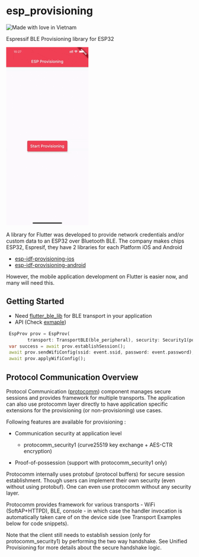 # esp_provisioning

![Made with love in Vietnam](https://madewithlove.now.sh/vn?heart=true)

Espressif BLE Provisioning library for ESP32

![](./img.gif)

A library for Flutter was developed to provide network credentials and/or custom data to an ESP32 over Bluetooth BLE.
The company makes chips ESP32, Espresif, they have 2 libraries for each Platform iOS and Android

- [esp-idf-provisioning-ios](https://github.com/espressif/esp-idf-provisioning-ios)
- [esp-idf-provisioning-android](https://github.com/espressif/esp-idf-provisioning-android)

However, the mobile application development on Flutter is easier now, and many will need this.

## Getting Started

- Need [flutter_ble_lib](https://github.com/Polidea/FlutterBleLib) for BLE transport in your application
- API (Check [exmaple](./exmaple))

```dart
 EspProv prov = EspProv(
        transport: TransportBLE(ble_peripheral), security: Security1(pop: pop));
 var success = await prov.establishSession();
 await prov.sendWifiConfig(ssid: event.ssid, password: event.password);
 await prov.applyWifiConfig();

```


## Protocol Communication Overview

Protocol Communication ([protocomm](https://docs.espressif.com/projects/esp-idf/en/latest/esp32/api-reference/provisioning/protocomm.html)) component manages secure sessions and provides framework for multiple transports. The application can also use protocomm layer directly to have application specific extensions for the provisioning (or non-provisioning) use cases.

Following features are available for provisioning :
- Communication security at application level

    - protocomm_security1 (curve25519 key exchange + AES-CTR encryption)

- Proof-of-possession (support with protocomm_security1 only)

Protocomm internally uses protobuf (protocol buffers) for secure session establishment. Though users can implement their own security (even without using protobuf). One can even use protocomm without any security layer.

Protocomm provides framework for various transports - WiFi (SoftAP+HTTPD), BLE, console - in which case the handler invocation is automatically taken care of on the device side (see Transport Examples below for code snippets).

Note that the client still needs to establish session (only for protocomm_security1) by performing the two way handshake. See Unified Provisioning for more details about the secure handshake logic.